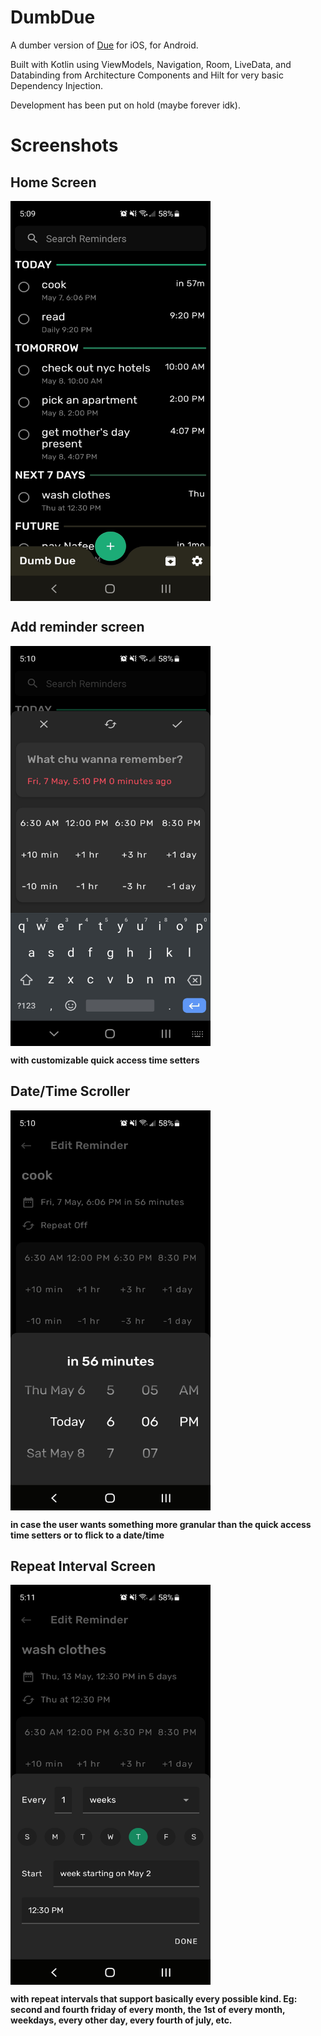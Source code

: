 

# DumbDue

A dumber version of [Due](https://dueapp.com) for iOS, for Android.

Built with Kotlin using ViewModels, Navigation, Room, LiveData, and Databinding from Architecture Components and Hilt for very basic Dependency Injection.

Development has been put on hold (maybe forever idk).

# Screenshots
## Home Screen
<div>
  <img align="center" src="screenshots/home.jpg" alt="Home screenshot" height="640" width="320">
</div>

## Add reminder screen
<div>
  <img align="center" src="screenshots/addreminder.jpg" alt="Add reminder screenshot" height="640" width="320">
</div>

**with customizable quick access time setters**

## Date/Time Scroller
<div>
  <img align="center" src="screenshots/timescroll.jpg" alt="Date/Time Scroller screenshot" height="640" width="320">
</div>

**in case the user wants something more granular than the quick access time setters or to flick to a date/time**

## Repeat Interval Screen
<div>
  <img align="center" src="screenshots/repeat.jpg" alt="Repeat Interval screenshot" height="640" width="320">
</div>

**with repeat intervals that support basically every possible kind. Eg: second and fourth friday of every month, the 1st of every month, weekdays, every other day, every fourth of july, etc.**
